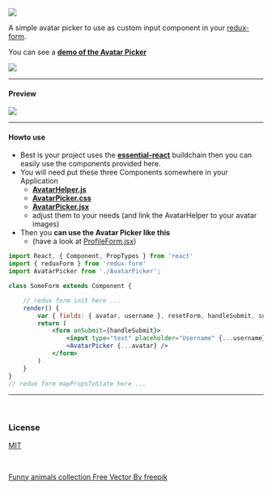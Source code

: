 [![](https://comsysto.github.io/avatar-picker-for-react-redux-form/img/avatar-picker-banner.svg)](https://github.com/comsysto/avatar-picker-for-react-redux-form)

A simple avatar picker to use as custom input component in your [redux-form](https://github.com/erikras/redux-form).

You can see a **[demo of the Avatar Picker](https://comsysto.github.io/avatar-picker-for-react-redux-form/)**

[![](https://comsysto.github.io/avatar-picker-for-react-redux-form/img/demo-button.svg)](https://comsysto.github.io/avatar-picker-for-react-redux-form/)

----

#### Preview

[![](https://comsysto.github.io/avatar-picker-for-react-redux-form/img/preview-avatar-picker.gif)](https://comsysto.github.io/avatar-picker-for-react-redux-form/)

----

#### Howto use

  * Best is your project uses the **[essential-react](https://github.com/pheuter/essential-react)** buildchain then you can easily use the components provided here.
  * You will need put these three Components somewhere in your Application
    * **[AvatarHelper.js](https://github.com/comsysto/avatar-picker-for-react-redux-form/blob/gh-pages/js/components/AvatarHelper.js)**
    * **[AvatarPicker.css](https://github.com/comsysto/avatar-picker-for-react-redux-form/blob/gh-pages/js/components/AvatarPicker.css)**
    * **[AvatarPicker.jsx](https://github.com/comsysto/avatar-picker-for-react-redux-form/blob/gh-pages/js/components/AvatarPicker.jsx)**
    * adjust them to your needs (and link the AvatarHelper to your avatar images)
  * Then you **can use the Avatar Picker like this**
    * (have a look at [ProfileForm.jsx](https://github.com/comsysto/avatar-picker-for-react-redux-form/blob/gh-pages/js/components/ProfileForm.jsx))

```jsx
import React, { Component, PropTypes } from 'react'
import { reduxForm } from 'redux-form'
import AvatarPicker from './AvatarPicker';

class SomeForm extends Component {

	// redux form init here ...
    render() {
        var { fields: { avatar, username }, resetForm, handleSubmit, submitting } = this.props
        return (
            <form onSubmit={handleSubmit}>
                <input type="text" placeholder="Username" {...username}/> <br/>
                <AvatarPicker {...avatar} />
			</form>
		)
	}
}
// redux form mapPropsToState here ...
```
----

&nbsp;

### License

[MIT](./LICENSE)

&nbsp;

[Funny animals collection Free Vector By freepik](http://www.freepik.com/free-vector/funny-animals-collection_765907.htm)

